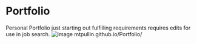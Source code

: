 # Portfolio
Personal Portfolio 
just starting out fulfilling requirements
requires edits for use in job search.
![image](https://user-images.githubusercontent.com/82049270/116783687-24718800-aa5e-11eb-9722-cb1ae7dbdba4.png)
mtpullin.github.io/Portfolio/

